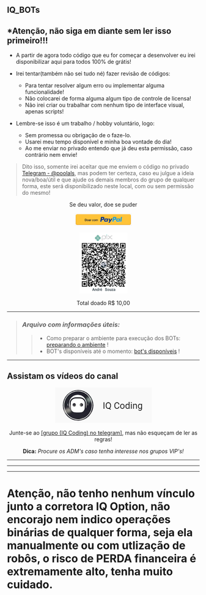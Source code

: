 ## IQ_BOTs

## *Atenção, não siga em diante sem ler isso primeiro!!!

* A partir de agora todo código que eu for começar a desenvolver eu irei disponibilizar aqui para todos 100% de grátis!


* Irei tentar(também não sei tudo né) fazer revisão de códigos:
    * Para tentar resolver algum erro ou implementar alguma funcionalidade!
    * Não colocarei de forma alguma algum tipo de controle de licensa!
    * Não irei criar ou trabalhar com nenhum tipo de interface visual, apenas scripts!


* Lembre-se isso é um trabalho / hobby voluntário, logo:
    * Sem promessa ou obrigação de o faze-lo.
    * Usarei meu tempo disponível e minha boa vontade do dia!
    * Ao me enviar no privado entendo que já deu esta permissão, caso contrário nem envie!

> Dito isso, somente irei aceitar que me enviem o código no privado [Telegram - @poolals](http://bit.ly/3h2C4ZU), mas podem ter certeza, caso eu julgue a ideia nova/boa/útil e que ajude os demais membros do grupo de qualquer forma, este será disponibilizado neste local, com ou sem permissão do mesmo!

<p align="center">Se deu valor, doe se puder</p>
<p align="center"><a href="http://bit.ly/3cdOSu2"><img alt="donate_paypal" src="imgs/donate_paypal.png" width="150px"></a></p>
<p align="center"><img alt="github_pix" src="imgs/github_pix.png" width="125px"></p>
<p align="center">Total doado R$ 10,00</p>

***
> ### _Arquivo com informações úteis:_
>> - Como preparar o ambiente para execução dos BOTs: [preparando o ambiente](http://bit.ly/3nPyViV) !
>> - BOT's disponíveis até o momento: [bot's disponíveis](http://bit.ly/3rwK6Ps) !
***

## Assistam os vídeos do canal

<p align="center"><a href="https://bit.ly/2EgL0Mk"><img alt="iq_coding" src="imgs/iq_coding.png"></a></p>
<p align="center">Junte-se ao <a href="https://bit.ly/3hMMcVE">[grupo (IQ Coding) no telegram]</a>, mas não esqueçam de ler as regras!</p>
<p align="center"><b>Dica:</b><i> Procure os ADM's caso tenha interesse nos grupos VIP's!</i></p>

***
***
***

# Atenção, não tenho nenhum vínculo junto a corretora IQ Option, não encorajo nem indico operações binárias de qualquer forma, seja ela manualmente ou com utlização de robôs, o risco de PERDA financeira é extremamente alto, tenha muito cuidado.